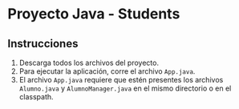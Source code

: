 # Proyecto Java - Students

## Instrucciones

1. Descarga todos los archivos del proyecto.
2. Para ejecutar la aplicación, corre el archivo `App.java`.
3. El archivo `App.java` requiere que estén presentes los archivos `Alumno.java` y `AlumnoManager.java` en el mismo directorio o en el classpath.
